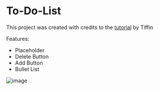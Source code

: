 # To-Do-List

This project was created with credits to the [tutorial](https://www.youtube.com/watch?v=e_ZibOe77yo) by Tiffin

Features:
- Placeholder
- Delete Button
- Add Button
- Bullet List

![image](https://user-images.githubusercontent.com/68107482/88485169-815b8180-cfa6-11ea-8e0a-e4d2dc9ab955.png)
